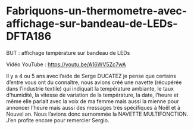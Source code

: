 # Fabriquons-un-thermometre-avec-affichage-sur-bandeau-de-LEDs-DFTA186
BUT : affichage température sur bandeau de LEDs

Vidéo YouTube : https://youtu.be/A16WV5Zc7wA

Il y a 4 ou 5 ans avec l’aide de Serge DUCATEZ je pense que certains d’entre vous ont du connaître, nous avions créé une navette (récupérée dans l’industrie textile) qui indiquait la température ambiante, le taux d’humidité, la vitesse de variation de la température, la date, l’heure et même elle parlait avec la voix de ma femme mais aussi la mienne pour annoncer l’heure mais aussi des messages très spécifiques à Noël et à Nouvel an. Nous l’avions donc surnommée la NAVETTE MULTIFONCTION.
J’en profite encore pour remercier Sergio.


